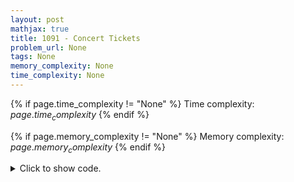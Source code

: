 ```yaml
---
layout: post
mathjax: true
title: 1091 - Concert Tickets
problem_url: None
tags: None
memory_complexity: None
time_complexity: None
---
```




{% if page.time_complexity != "None" %}
Time complexity: ${{ page.time_complexity }}$
{% endif %}

{% if page.memory_complexity != "None" %}
Memory complexity: ${{ page.memory_complexity }}$
{% endif %}

<details>
<summary>
<p style="display:inline">Click to show code.</p>
</summary>
```cpp
{% raw %}
using namespace std;
using ii = pair<int, int>;
using vi = vector<int>;
using vii = vector<ii>;
int main(void)
{
    int n, m;
    cin >> n >> m;
    set<ii> h;
    for (int i = 0; i < n; ++i)
    {
        int hi;
        cin >> hi;
        h.emplace(hi, i);
    }
    for (int i = 0; i < m; ++i)
    {
        int ti;
        cin >> ti;
        auto it = h.upper_bound({ti, 1e9});
        if (it != h.begin())
        {
            --it;
            cout << it->first << endl;
            h.erase(it);
        }
        else
            cout << -1 << endl;
    }
    return 0;
}

{% endraw %}
```
</details>


